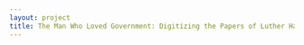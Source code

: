 ```yaml
--- 
layout: project 
title: The Man Who Loved Government: Digitizing the Papers of Luther Halsey Gulick III, a Pioneer of Public Administration and Scientific Management
---
```



